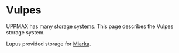 # Vulpes

UPPMAX has many [storage systems](../../cluster_guides/uppmax_storage_system.md).
This page describes the Vulpes storage system.

Lupus provided storage for [Miarka](../../cluster_guides/miarka.md).
